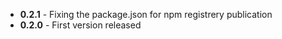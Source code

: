* __0.2.1__ - Fixing the package.json for npm registrery publication
* __0.2.0__ - First version released